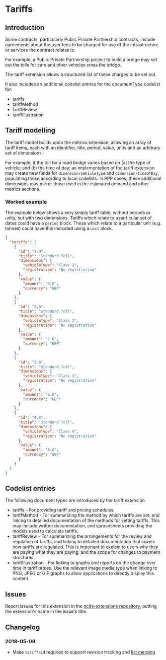 # Tariffs

## Introduction

Some contracts, particularly Public Private Partnership contracts, include agreements about the user fees to be charged for use of the infrastructure or services the contract relates to.

For example, a Public Private Partnership project to build a bridge may set out the tolls for cars and other vehicles cross the bridge.

The tariff extension allows a structured list of these charges to be set out.

It also includes an additional codelist entries for the documentType codelist for:

* tariffs
* tariffMethod
* tariffReview
* tariffIllustration

## Tariff modelling

The tariff model builds upon the metrics extension, allowing an array of tariff items, each with an identifier, title, period, value, units and an arbitrary set of dimensions.

For example, if the toll for a road bridge varies based on (a) the type of vehicle; and (b) the time of day; an implementation of the tariff extension may create new fields for `dimension/vehicleType` and `dimension/timeOfDay`, populating these according to local codelists. In PPP cases, these additional dimensions may mirror those used in the estimated demand and other metrics sections.

### Worked example

The example below shows a very simply tariff table, without periods or units, but with two dimensions. Tariffs which relate to a particular set of dates could have a `period` block. Those which relate to a particular unit (e.g. tonnes) could have this indicated using a `unit` block.

```json
{
  "tariffs": [
    {
      "id": "1.0",
      "title": "Standard Toll",
      "dimensions": {
        "vehicleType": "Class 1",
        "registration": "No registration"
      },
      "value": {
        "amount": "0.0",
        "currency": "GBP"
      }
    },
    {
      "id": "2.0",
      "title": "Standard Toll",
      "dimensions": {
        "vehicleType": "Class 2",
        "registration": "No registration"
      },
      "value": {
        "amount": "2.0",
        "currency": "GBP"
      }
    },
    {
      "id": "3.0",
      "title": "Standard Toll",
      "dimensions": {
        "vehicleType": "Class 3",
        "registration": "No registration"
      },
      "value": {
        "amount": "6.0",
        "currency": "GBP"
      }
    },
    {
      "id": "4.0",
      "title": "Standard Toll",
      "dimensions": {
        "vehicleType": "Class 4",
        "registration": "No registration"
      },
      "value": {
        "amount": "8.0",
        "currency": "GBP"
      }
    }
  ]
}
```

## Codelist entries

The following document types are introduced by the tariff extension

* tariffs - For providing tariff and pricing schedules.
* tariffMethod - For summarizing the method by which tariffs are set, and linking to detailed documentation of the methods for setting tariffs. This may include written documentation, and spreadsheets providing the models used to calculate tariffs.
* tariffReview - For summarizing the arrangements for the review and regulation of tariffs, and linking to detailed documentation that covers how tariffs are regulated. This is important to explain to users why they are paying what they are paying, and the scope for changes to payment structures.
* tariffIllustration - For linking to graphs and reports on the change over time in tariff prices. Use the relevant image media type when linking to PNG, JPEG or GIF graphs to allow applications to directly display this content.

## Issues

Report issues for this extension in the [ocds-extensions repository](https://github.com/open-contracting/ocds-extensions/issues), putting the extension's name in the issue's title.

## Changelog

### 2018-05-08

* Make `tariff/id` required to support revision tracking and [list merging](http://standard.open-contracting.org/latest/en/schema/merging/#lists)
